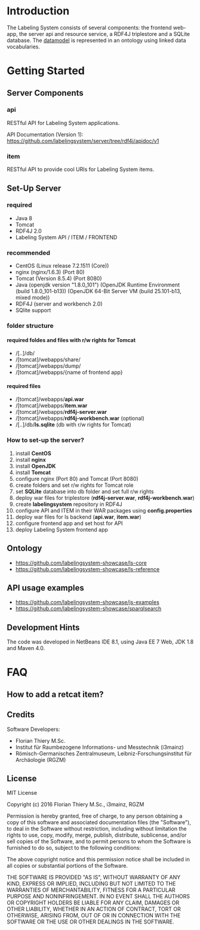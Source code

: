 # Introduction

The Labeling System consists of several components: the frontend web-app, the server api and resource service, a RDF4J triplestore and a SQLite database. The [datamodel](https://github.com/labelingsystem-showcase/ls-reference) is represented in an ontology using linked data vocabularies.

# Getting Started

## Server Components

### api

RESTful API for Labeling System applications.

API Documentation (Version 1): https://github.com/labelingsystem/server/tree/rdf4j/apidoc/v1

### item

RESTful API to provide cool URIs for Labeling System items.

## Set-Up Server

### required

* Java 8
* Tomcat
* RDF4J 2.0
* Labeling System API / ITEM / FRONTEND

### recommended

* CentOS (Linux release 7.2.1511 (Core))
* nginx (nginx/1.6.3) (Port 80)
* Tomcat (Version 8.5.4) (Port 8080)
* Java (openjdk version "1.8.0_101") (OpenJDK Runtime Environment (build 1.8.0_101-b13)) (OpenJDK 64-Bit Server VM (build 25.101-b13, mixed mode))
* RDF4J (server and workbench 2.0)
* SQlite support

### folder structure

#### required foldes and files with r/w rights for Tomcat

* /[..]/db/
* /[tomcat]/webapps/share/
* /[tomcat]/webapps/dump/
* /[tomcat]/webapps/{name of frontend app}

#### required files

* /[tomcat]/webapps/**api.war**
* /[tomcat]/webapps/**item.war**
* /[tomcat]/webapps/**rdf4j-server.war**
* /[tomcat]/webapps/**rdf4j-workbench.war** (optional)
* /[..]/db/**ls.sqlite** (db with r/w rights for Tomcat)

### How to set-up the server?

1. install **CentOS**
2. install **nginx**
3. install **OpenJDK**
4. install **Tomcat**
5. configure nginx (Port 80) and Tomcat (Port 8080)
6. create folders and set r/w rights for Tomcat role
7. set **SQLite** database into db folder and set full r/w rights
8. deploy war files for triplestore (**rdf4j-server.war**, **rdf4j-workbench.war**)
9. create **labelingsystem** repository in RDF4J
10. configure API and ITEM in their WAR packages using **config.properties**
11. deploy war files for ls backend (**api.war**, **item.war**)
12. configure frontend app and set host for API
13. deploy Labeling System frontend app

## Ontology

- https://github.com/labelingsystem-showcase/ls-core
- https://github.com/labelingsystem-showcase/ls-reference

## API usage examples

- https://github.com/labelingsystem-showcase/js-examples
- https://github.com/labelingsystem-showcase/sparqlsearch

## Development Hints

The code was developed in NetBeans IDE 8.1, using Java EE 7 Web, JDK 1.8 and Maven 4.0.

# FAQ

## How to add a retcat item?

## Credits

Software Developers:

- Florian Thiery M.Sc.
 - Institut für Raumbezogene Informations- und Messtechnik (i3mainz)
 - Römisch-Germanisches Zentralmuseum, Leibniz-Forschungsinstitut für Archäologie (RGZM)

## License

MIT License

Copyright (c) 2016 Florian Thiery M.Sc., i3mainz, RGZM

Permission is hereby granted, free of charge, to any person obtaining a copy
of this software and associated documentation files (the "Software"), to deal
in the Software without restriction, including without limitation the rights
to use, copy, modify, merge, publish, distribute, sublicense, and/or sell
copies of the Software, and to permit persons to whom the Software is
furnished to do so, subject to the following conditions:

The above copyright notice and this permission notice shall be included in all
copies or substantial portions of the Software.

THE SOFTWARE IS PROVIDED "AS IS", WITHOUT WARRANTY OF ANY KIND, EXPRESS OR
IMPLIED, INCLUDING BUT NOT LIMITED TO THE WARRANTIES OF MERCHANTABILITY,
FITNESS FOR A PARTICULAR PURPOSE AND NONINFRINGEMENT. IN NO EVENT SHALL THE
AUTHORS OR COPYRIGHT HOLDERS BE LIABLE FOR ANY CLAIM, DAMAGES OR OTHER
LIABILITY, WHETHER IN AN ACTION OF CONTRACT, TORT OR OTHERWISE, ARISING FROM,
OUT OF OR IN CONNECTION WITH THE SOFTWARE OR THE USE OR OTHER DEALINGS IN THE
SOFTWARE.
